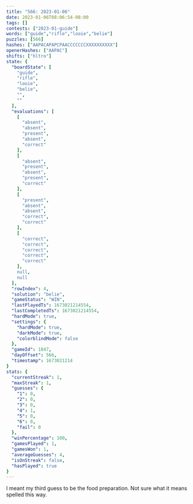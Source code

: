 ```yaml
---
title: "566: 2023-01-06"
date: 2023-01-06T08:06:54-08:00
tags: []
contests: ["2023-01-guide"]
words: ["guide","rifle","looie","belie"]
puzzles: [566]
hashes: ["AAPACAPAPCPAACCCCCCCXXXXXXXXXX"]
openerHashes: ["AAPAC"]
shifts: ["hltro"]
state: {
  "boardState": [
    "guide",
    "rifle",
    "looie",
    "belie",
    "",
    ""
  ],
  "evaluations": [
    [
      "absent",
      "absent",
      "present",
      "absent",
      "correct"
    ],
    [
      "absent",
      "present",
      "absent",
      "present",
      "correct"
    ],
    [
      "present",
      "absent",
      "absent",
      "correct",
      "correct"
    ],
    [
      "correct",
      "correct",
      "correct",
      "correct",
      "correct"
    ],
    null,
    null
  ],
  "rowIndex": 4,
  "solution": "belie",
  "gameStatus": "WIN",
  "lastPlayedTs": 1673021214554,
  "lastCompletedTs": 1673021214554,
  "hardMode": true,
  "settings": {
    "hardMode": true,
    "darkMode": true,
    "colorblindMode": false
  },
  "gameId": 1847,
  "dayOffset": 566,
  "timestamp": 1673021214
}
stats: {
  "currentStreak": 1,
  "maxStreak": 1,
  "guesses": {
    "1": 0,
    "2": 0,
    "3": 0,
    "4": 1,
    "5": 0,
    "6": 0,
    "fail": 0
  },
  "winPercentage": 100,
  "gamesPlayed": 1,
  "gamesWon": 1,
  "averageGuesses": 4,
  "isOnStreak": false,
  "hasPlayed": true
}
---
```

<!-- more -->
I meant my third guess to be the food preparation. Not sure what it means spelled this way. 
